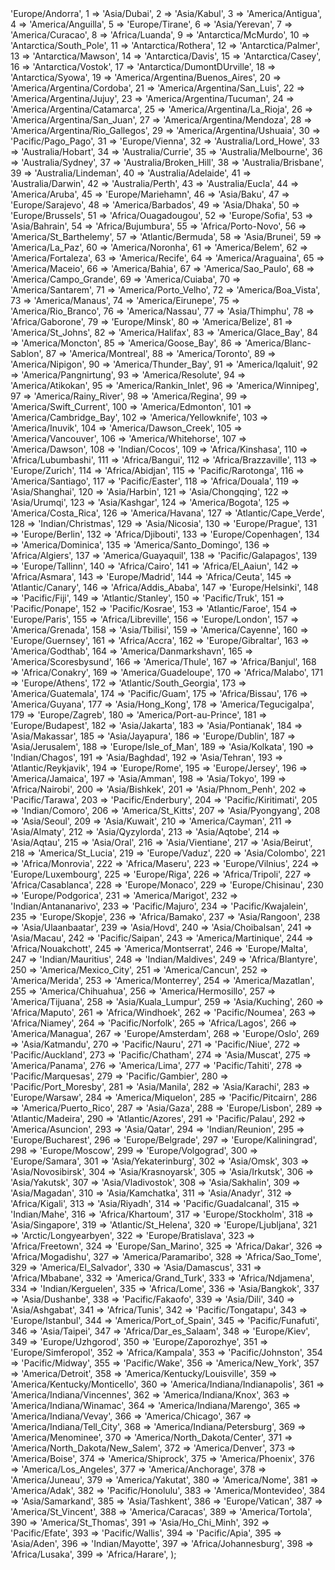<?php
/**
 * @copyright http://download.geonames.org/export/dump/timeZones.txt
 * @link http://github.com/debuggable/php_arrays/tree
 * @author Felix Geisendörfer (felix@debuggable.com)
 **/
$items = array(
  0 => 'Europe/Andorra',
  1 => 'Asia/Dubai',
  2 => 'Asia/Kabul',
  3 => 'America/Antigua',
  4 => 'America/Anguilla',
  5 => 'Europe/Tirane',
  6 => 'Asia/Yerevan',
  7 => 'America/Curacao',
  8 => 'Africa/Luanda',
  9 => 'Antarctica/McMurdo',
  10 => 'Antarctica/South_Pole',
  11 => 'Antarctica/Rothera',
  12 => 'Antarctica/Palmer',
  13 => 'Antarctica/Mawson',
  14 => 'Antarctica/Davis',
  15 => 'Antarctica/Casey',
  16 => 'Antarctica/Vostok',
  17 => 'Antarctica/DumontDUrville',
  18 => 'Antarctica/Syowa',
  19 => 'America/Argentina/Buenos_Aires',
  20 => 'America/Argentina/Cordoba',
  21 => 'America/Argentina/San_Luis',
  22 => 'America/Argentina/Jujuy',
  23 => 'America/Argentina/Tucuman',
  24 => 'America/Argentina/Catamarca',
  25 => 'America/Argentina/La_Rioja',
  26 => 'America/Argentina/San_Juan',
  27 => 'America/Argentina/Mendoza',
  28 => 'America/Argentina/Rio_Gallegos',
  29 => 'America/Argentina/Ushuaia',
  30 => 'Pacific/Pago_Pago',
  31 => 'Europe/Vienna',
  32 => 'Australia/Lord_Howe',
  33 => 'Australia/Hobart',
  34 => 'Australia/Currie',
  35 => 'Australia/Melbourne',
  36 => 'Australia/Sydney',
  37 => 'Australia/Broken_Hill',
  38 => 'Australia/Brisbane',
  39 => 'Australia/Lindeman',
  40 => 'Australia/Adelaide',
  41 => 'Australia/Darwin',
  42 => 'Australia/Perth',
  43 => 'Australia/Eucla',
  44 => 'America/Aruba',
  45 => 'Europe/Mariehamn',
  46 => 'Asia/Baku',
  47 => 'Europe/Sarajevo',
  48 => 'America/Barbados',
  49 => 'Asia/Dhaka',
  50 => 'Europe/Brussels',
  51 => 'Africa/Ouagadougou',
  52 => 'Europe/Sofia',
  53 => 'Asia/Bahrain',
  54 => 'Africa/Bujumbura',
  55 => 'Africa/Porto-Novo',
  56 => 'America/St_Barthelemy',
  57 => 'Atlantic/Bermuda',
  58 => 'Asia/Brunei',
  59 => 'America/La_Paz',
  60 => 'America/Noronha',
  61 => 'America/Belem',
  62 => 'America/Fortaleza',
  63 => 'America/Recife',
  64 => 'America/Araguaina',
  65 => 'America/Maceio',
  66 => 'America/Bahia',
  67 => 'America/Sao_Paulo',
  68 => 'America/Campo_Grande',
  69 => 'America/Cuiaba',
  70 => 'America/Santarem',
  71 => 'America/Porto_Velho',
  72 => 'America/Boa_Vista',
  73 => 'America/Manaus',
  74 => 'America/Eirunepe',
  75 => 'America/Rio_Branco',
  76 => 'America/Nassau',
  77 => 'Asia/Thimphu',
  78 => 'Africa/Gaborone',
  79 => 'Europe/Minsk',
  80 => 'America/Belize',
  81 => 'America/St_Johns',
  82 => 'America/Halifax',
  83 => 'America/Glace_Bay',
  84 => 'America/Moncton',
  85 => 'America/Goose_Bay',
  86 => 'America/Blanc-Sablon',
  87 => 'America/Montreal',
  88 => 'America/Toronto',
  89 => 'America/Nipigon',
  90 => 'America/Thunder_Bay',
  91 => 'America/Iqaluit',
  92 => 'America/Pangnirtung',
  93 => 'America/Resolute',
  94 => 'America/Atikokan',
  95 => 'America/Rankin_Inlet',
  96 => 'America/Winnipeg',
  97 => 'America/Rainy_River',
  98 => 'America/Regina',
  99 => 'America/Swift_Current',
  100 => 'America/Edmonton',
  101 => 'America/Cambridge_Bay',
  102 => 'America/Yellowknife',
  103 => 'America/Inuvik',
  104 => 'America/Dawson_Creek',
  105 => 'America/Vancouver',
  106 => 'America/Whitehorse',
  107 => 'America/Dawson',
  108 => 'Indian/Cocos',
  109 => 'Africa/Kinshasa',
  110 => 'Africa/Lubumbashi',
  111 => 'Africa/Bangui',
  112 => 'Africa/Brazzaville',
  113 => 'Europe/Zurich',
  114 => 'Africa/Abidjan',
  115 => 'Pacific/Rarotonga',
  116 => 'America/Santiago',
  117 => 'Pacific/Easter',
  118 => 'Africa/Douala',
  119 => 'Asia/Shanghai',
  120 => 'Asia/Harbin',
  121 => 'Asia/Chongqing',
  122 => 'Asia/Urumqi',
  123 => 'Asia/Kashgar',
  124 => 'America/Bogota',
  125 => 'America/Costa_Rica',
  126 => 'America/Havana',
  127 => 'Atlantic/Cape_Verde',
  128 => 'Indian/Christmas',
  129 => 'Asia/Nicosia',
  130 => 'Europe/Prague',
  131 => 'Europe/Berlin',
  132 => 'Africa/Djibouti',
  133 => 'Europe/Copenhagen',
  134 => 'America/Dominica',
  135 => 'America/Santo_Domingo',
  136 => 'Africa/Algiers',
  137 => 'America/Guayaquil',
  138 => 'Pacific/Galapagos',
  139 => 'Europe/Tallinn',
  140 => 'Africa/Cairo',
  141 => 'Africa/El_Aaiun',
  142 => 'Africa/Asmara',
  143 => 'Europe/Madrid',
  144 => 'Africa/Ceuta',
  145 => 'Atlantic/Canary',
  146 => 'Africa/Addis_Ababa',
  147 => 'Europe/Helsinki',
  148 => 'Pacific/Fiji',
  149 => 'Atlantic/Stanley',
  150 => 'Pacific/Truk',
  151 => 'Pacific/Ponape',
  152 => 'Pacific/Kosrae',
  153 => 'Atlantic/Faroe',
  154 => 'Europe/Paris',
  155 => 'Africa/Libreville',
  156 => 'Europe/London',
  157 => 'America/Grenada',
  158 => 'Asia/Tbilisi',
  159 => 'America/Cayenne',
  160 => 'Europe/Guernsey',
  161 => 'Africa/Accra',
  162 => 'Europe/Gibraltar',
  163 => 'America/Godthab',
  164 => 'America/Danmarkshavn',
  165 => 'America/Scoresbysund',
  166 => 'America/Thule',
  167 => 'Africa/Banjul',
  168 => 'Africa/Conakry',
  169 => 'America/Guadeloupe',
  170 => 'Africa/Malabo',
  171 => 'Europe/Athens',
  172 => 'Atlantic/South_Georgia',
  173 => 'America/Guatemala',
  174 => 'Pacific/Guam',
  175 => 'Africa/Bissau',
  176 => 'America/Guyana',
  177 => 'Asia/Hong_Kong',
  178 => 'America/Tegucigalpa',
  179 => 'Europe/Zagreb',
  180 => 'America/Port-au-Prince',
  181 => 'Europe/Budapest',
  182 => 'Asia/Jakarta',
  183 => 'Asia/Pontianak',
  184 => 'Asia/Makassar',
  185 => 'Asia/Jayapura',
  186 => 'Europe/Dublin',
  187 => 'Asia/Jerusalem',
  188 => 'Europe/Isle_of_Man',
  189 => 'Asia/Kolkata',
  190 => 'Indian/Chagos',
  191 => 'Asia/Baghdad',
  192 => 'Asia/Tehran',
  193 => 'Atlantic/Reykjavik',
  194 => 'Europe/Rome',
  195 => 'Europe/Jersey',
  196 => 'America/Jamaica',
  197 => 'Asia/Amman',
  198 => 'Asia/Tokyo',
  199 => 'Africa/Nairobi',
  200 => 'Asia/Bishkek',
  201 => 'Asia/Phnom_Penh',
  202 => 'Pacific/Tarawa',
  203 => 'Pacific/Enderbury',
  204 => 'Pacific/Kiritimati',
  205 => 'Indian/Comoro',
  206 => 'America/St_Kitts',
  207 => 'Asia/Pyongyang',
  208 => 'Asia/Seoul',
  209 => 'Asia/Kuwait',
  210 => 'America/Cayman',
  211 => 'Asia/Almaty',
  212 => 'Asia/Qyzylorda',
  213 => 'Asia/Aqtobe',
  214 => 'Asia/Aqtau',
  215 => 'Asia/Oral',
  216 => 'Asia/Vientiane',
  217 => 'Asia/Beirut',
  218 => 'America/St_Lucia',
  219 => 'Europe/Vaduz',
  220 => 'Asia/Colombo',
  221 => 'Africa/Monrovia',
  222 => 'Africa/Maseru',
  223 => 'Europe/Vilnius',
  224 => 'Europe/Luxembourg',
  225 => 'Europe/Riga',
  226 => 'Africa/Tripoli',
  227 => 'Africa/Casablanca',
  228 => 'Europe/Monaco',
  229 => 'Europe/Chisinau',
  230 => 'Europe/Podgorica',
  231 => 'America/Marigot',
  232 => 'Indian/Antananarivo',
  233 => 'Pacific/Majuro',
  234 => 'Pacific/Kwajalein',
  235 => 'Europe/Skopje',
  236 => 'Africa/Bamako',
  237 => 'Asia/Rangoon',
  238 => 'Asia/Ulaanbaatar',
  239 => 'Asia/Hovd',
  240 => 'Asia/Choibalsan',
  241 => 'Asia/Macau',
  242 => 'Pacific/Saipan',
  243 => 'America/Martinique',
  244 => 'Africa/Nouakchott',
  245 => 'America/Montserrat',
  246 => 'Europe/Malta',
  247 => 'Indian/Mauritius',
  248 => 'Indian/Maldives',
  249 => 'Africa/Blantyre',
  250 => 'America/Mexico_City',
  251 => 'America/Cancun',
  252 => 'America/Merida',
  253 => 'America/Monterrey',
  254 => 'America/Mazatlan',
  255 => 'America/Chihuahua',
  256 => 'America/Hermosillo',
  257 => 'America/Tijuana',
  258 => 'Asia/Kuala_Lumpur',
  259 => 'Asia/Kuching',
  260 => 'Africa/Maputo',
  261 => 'Africa/Windhoek',
  262 => 'Pacific/Noumea',
  263 => 'Africa/Niamey',
  264 => 'Pacific/Norfolk',
  265 => 'Africa/Lagos',
  266 => 'America/Managua',
  267 => 'Europe/Amsterdam',
  268 => 'Europe/Oslo',
  269 => 'Asia/Katmandu',
  270 => 'Pacific/Nauru',
  271 => 'Pacific/Niue',
  272 => 'Pacific/Auckland',
  273 => 'Pacific/Chatham',
  274 => 'Asia/Muscat',
  275 => 'America/Panama',
  276 => 'America/Lima',
  277 => 'Pacific/Tahiti',
  278 => 'Pacific/Marquesas',
  279 => 'Pacific/Gambier',
  280 => 'Pacific/Port_Moresby',
  281 => 'Asia/Manila',
  282 => 'Asia/Karachi',
  283 => 'Europe/Warsaw',
  284 => 'America/Miquelon',
  285 => 'Pacific/Pitcairn',
  286 => 'America/Puerto_Rico',
  287 => 'Asia/Gaza',
  288 => 'Europe/Lisbon',
  289 => 'Atlantic/Madeira',
  290 => 'Atlantic/Azores',
  291 => 'Pacific/Palau',
  292 => 'America/Asuncion',
  293 => 'Asia/Qatar',
  294 => 'Indian/Reunion',
  295 => 'Europe/Bucharest',
  296 => 'Europe/Belgrade',
  297 => 'Europe/Kaliningrad',
  298 => 'Europe/Moscow',
  299 => 'Europe/Volgograd',
  300 => 'Europe/Samara',
  301 => 'Asia/Yekaterinburg',
  302 => 'Asia/Omsk',
  303 => 'Asia/Novosibirsk',
  304 => 'Asia/Krasnoyarsk',
  305 => 'Asia/Irkutsk',
  306 => 'Asia/Yakutsk',
  307 => 'Asia/Vladivostok',
  308 => 'Asia/Sakhalin',
  309 => 'Asia/Magadan',
  310 => 'Asia/Kamchatka',
  311 => 'Asia/Anadyr',
  312 => 'Africa/Kigali',
  313 => 'Asia/Riyadh',
  314 => 'Pacific/Guadalcanal',
  315 => 'Indian/Mahe',
  316 => 'Africa/Khartoum',
  317 => 'Europe/Stockholm',
  318 => 'Asia/Singapore',
  319 => 'Atlantic/St_Helena',
  320 => 'Europe/Ljubljana',
  321 => 'Arctic/Longyearbyen',
  322 => 'Europe/Bratislava',
  323 => 'Africa/Freetown',
  324 => 'Europe/San_Marino',
  325 => 'Africa/Dakar',
  326 => 'Africa/Mogadishu',
  327 => 'America/Paramaribo',
  328 => 'Africa/Sao_Tome',
  329 => 'America/El_Salvador',
  330 => 'Asia/Damascus',
  331 => 'Africa/Mbabane',
  332 => 'America/Grand_Turk',
  333 => 'Africa/Ndjamena',
  334 => 'Indian/Kerguelen',
  335 => 'Africa/Lome',
  336 => 'Asia/Bangkok',
  337 => 'Asia/Dushanbe',
  338 => 'Pacific/Fakaofo',
  339 => 'Asia/Dili',
  340 => 'Asia/Ashgabat',
  341 => 'Africa/Tunis',
  342 => 'Pacific/Tongatapu',
  343 => 'Europe/Istanbul',
  344 => 'America/Port_of_Spain',
  345 => 'Pacific/Funafuti',
  346 => 'Asia/Taipei',
  347 => 'Africa/Dar_es_Salaam',
  348 => 'Europe/Kiev',
  349 => 'Europe/Uzhgorod',
  350 => 'Europe/Zaporozhye',
  351 => 'Europe/Simferopol',
  352 => 'Africa/Kampala',
  353 => 'Pacific/Johnston',
  354 => 'Pacific/Midway',
  355 => 'Pacific/Wake',
  356 => 'America/New_York',
  357 => 'America/Detroit',
  358 => 'America/Kentucky/Louisville',
  359 => 'America/Kentucky/Monticello',
  360 => 'America/Indiana/Indianapolis',
  361 => 'America/Indiana/Vincennes',
  362 => 'America/Indiana/Knox',
  363 => 'America/Indiana/Winamac',
  364 => 'America/Indiana/Marengo',
  365 => 'America/Indiana/Vevay',
  366 => 'America/Chicago',
  367 => 'America/Indiana/Tell_City',
  368 => 'America/Indiana/Petersburg',
  369 => 'America/Menominee',
  370 => 'America/North_Dakota/Center',
  371 => 'America/North_Dakota/New_Salem',
  372 => 'America/Denver',
  373 => 'America/Boise',
  374 => 'America/Shiprock',
  375 => 'America/Phoenix',
  376 => 'America/Los_Angeles',
  377 => 'America/Anchorage',
  378 => 'America/Juneau',
  379 => 'America/Yakutat',
  380 => 'America/Nome',
  381 => 'America/Adak',
  382 => 'Pacific/Honolulu',
  383 => 'America/Montevideo',
  384 => 'Asia/Samarkand',
  385 => 'Asia/Tashkent',
  386 => 'Europe/Vatican',
  387 => 'America/St_Vincent',
  388 => 'America/Caracas',
  389 => 'America/Tortola',
  390 => 'America/St_Thomas',
  391 => 'Asia/Ho_Chi_Minh',
  392 => 'Pacific/Efate',
  393 => 'Pacific/Wallis',
  394 => 'Pacific/Apia',
  395 => 'Asia/Aden',
  396 => 'Indian/Mayotte',
  397 => 'Africa/Johannesburg',
  398 => 'Africa/Lusaka',
  399 => 'Africa/Harare',
);
